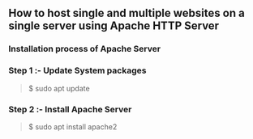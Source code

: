 ## How to host single and multiple websites on a single server using Apache HTTP Server
### Installation process of Apache Server
### Step 1 :- Update System packages
> $ sudo apt update
### Step 2 :- Install Apache Server
> $ sudo apt install apache2
